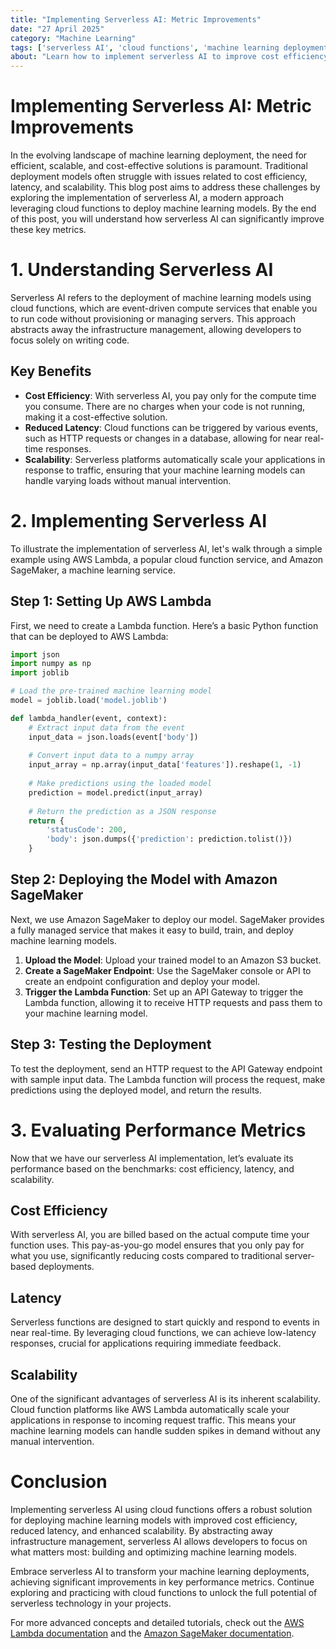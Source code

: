 ```yaml
---
title: "Implementing Serverless AI: Metric Improvements"
date: "27 April 2025"
category: "Machine Learning"
tags: ['serverless AI', 'cloud functions', 'machine learning deployment']
about: "Learn how to implement serverless AI to improve cost efficiency, latency, and scalability in machine learning deployments."
---
```


# Implementing Serverless AI: Metric Improvements

In the evolving landscape of machine learning deployment, the need for efficient, scalable, and cost-effective solutions is paramount. Traditional deployment models often struggle with issues related to cost efficiency, latency, and scalability. This blog post aims to address these challenges by exploring the implementation of serverless AI, a modern approach leveraging cloud functions to deploy machine learning models. By the end of this post, you will understand how serverless AI can significantly improve these key metrics.

# 1. Understanding Serverless AI

Serverless AI refers to the deployment of machine learning models using cloud functions, which are event-driven compute services that enable you to run code without provisioning or managing servers. This approach abstracts away the infrastructure management, allowing developers to focus solely on writing code.

## Key Benefits

- **Cost Efficiency**: With serverless AI, you pay only for the compute time you consume. There are no charges when your code is not running, making it a cost-effective solution.
- **Reduced Latency**: Cloud functions can be triggered by various events, such as HTTP requests or changes in a database, allowing for near real-time responses.
- **Scalability**: Serverless platforms automatically scale your applications in response to traffic, ensuring that your machine learning models can handle varying loads without manual intervention.

# 2. Implementing Serverless AI

To illustrate the implementation of serverless AI, let's walk through a simple example using AWS Lambda, a popular cloud function service, and Amazon SageMaker, a machine learning service.

## Step 1: Setting Up AWS Lambda

First, we need to create a Lambda function. Here’s a basic Python function that can be deployed to AWS Lambda:

```python
import json
import numpy as np
import joblib

# Load the pre-trained machine learning model
model = joblib.load('model.joblib')

def lambda_handler(event, context):
    # Extract input data from the event
    input_data = json.loads(event['body'])
    
    # Convert input data to a numpy array
    input_array = np.array(input_data['features']).reshape(1, -1)
    
    # Make predictions using the loaded model
    prediction = model.predict(input_array)
    
    # Return the prediction as a JSON response
    return {
        'statusCode': 200,
        'body': json.dumps({'prediction': prediction.tolist()})
    }
```

## Step 2: Deploying the Model with Amazon SageMaker

Next, we use Amazon SageMaker to deploy our model. SageMaker provides a fully managed service that makes it easy to build, train, and deploy machine learning models.

1. **Upload the Model**: Upload your trained model to an Amazon S3 bucket.
2. **Create a SageMaker Endpoint**: Use the SageMaker console or API to create an endpoint configuration and deploy your model.
3. **Trigger the Lambda Function**: Set up an API Gateway to trigger the Lambda function, allowing it to receive HTTP requests and pass them to your machine learning model.

## Step 3: Testing the Deployment

To test the deployment, send an HTTP request to the API Gateway endpoint with sample input data. The Lambda function will process the request, make predictions using the deployed model, and return the results.

# 3. Evaluating Performance Metrics

Now that we have our serverless AI implementation, let’s evaluate its performance based on the benchmarks: cost efficiency, latency, and scalability.

## Cost Efficiency

With serverless AI, you are billed based on the actual compute time your function uses. This pay-as-you-go model ensures that you only pay for what you use, significantly reducing costs compared to traditional server-based deployments.

## Latency

Serverless functions are designed to start quickly and respond to events in near real-time. By leveraging cloud functions, we can achieve low-latency responses, crucial for applications requiring immediate feedback.

## Scalability

One of the significant advantages of serverless AI is its inherent scalability. Cloud function platforms like AWS Lambda automatically scale your applications in response to incoming request traffic. This means your machine learning models can handle sudden spikes in demand without any manual intervention.

# Conclusion

Implementing serverless AI using cloud functions offers a robust solution for deploying machine learning models with improved cost efficiency, reduced latency, and enhanced scalability. By abstracting away infrastructure management, serverless AI allows developers to focus on what matters most: building and optimizing machine learning models. 

Embrace serverless AI to transform your machine learning deployments, achieving significant improvements in key performance metrics. Continue exploring and practicing with cloud functions to unlock the full potential of serverless technology in your projects.

For more advanced concepts and detailed tutorials, check out the [AWS Lambda documentation](https://docs.aws.amazon.com/lambda/latest/dg/welcome.html) and the [Amazon SageMaker documentation](https://docs.aws.amazon.com/sagemaker/latest/dg/whatis.html).